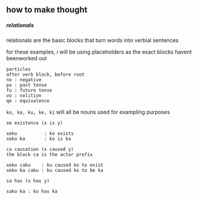 ## how to make thought

##### relationals
relationals are the basic blocks that turn
words into verbial sentences

for these examples, i will be using placeholders
as the exact blocks havent beenworked out

```
particles
after verb block, before root
no : negative
pa : past tense
fu : future tense
vo : volition
qe : equivalence
```

`ko, ka, ku, ke, ki` will all be nouns used for
exampling purposes

```
xe existence (x is y)

xeko          : ko exists
xeko ka       : ko is ka
```
```
ca causation (x caused y)
the block ca is the actor prefix

xeko caku    : ku caused ko to exist
xeko ka caku : ku caused ko to be ka
```
```
sa has (x has y)

sako ka : ko has ka
```
